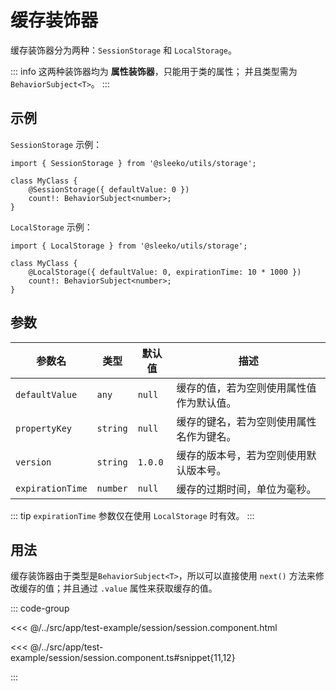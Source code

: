 # 缓存装饰器

缓存装饰器分为两种：`SessionStorage` 和 `LocalStorage`。

::: info
这两种装饰器均为 **属性装饰器**，只能用于类的属性； 并且类型需为 `BehaviorSubject<T>`。
:::

## 示例

`SessionStorage` 示例：

```typescript{4}
import { SessionStorage } from '@sleeko/utils/storage';

class MyClass {
    @SessionStorage({ defaultValue: 0 })
    count!: BehaviorSubject<number>;
}
```

`LocalStorage` 示例：

```typescript{4}
import { LocalStorage } from '@sleeko/utils/storage';

class MyClass {
    @LocalStorage({ defaultValue: 0, expirationTime: 10 * 1000 })
    count!: BehaviorSubject<number>;
}
```

## 参数

| 参数名           | 类型     | 默认值  | 描述                                     |
| ---------------- | -------- | ------- | ---------------------------------------- |
| `defaultValue`   | `any`    | `null`  | 缓存的值，若为空则使用属性值作为默认值。 |
| `propertyKey`    | `string` | `null`  | 缓存的键名，若为空则使用属性名作为键名。 |
| `version`        | `string` | `1.0.0` | 缓存的版本号，若为空则使用默认版本号。   |
| `expirationTime` | `number` | `null`  | 缓存的过期时间，单位为毫秒。             |

::: tip
`expirationTime` 参数仅在使用 `LocalStorage` 时有效。
:::

## 用法

缓存装饰器由于类型是`BehaviorSubject<T>`，所以可以直接使用 `next()` 方法来修改缓存的值；并且通过 `.value` 属性来获取缓存的值。

::: code-group

<<< @/../src/app/test-example/session/session.component.html

<<< @/../src/app/test-example/session/session.component.ts#snippet{11,12}

:::
